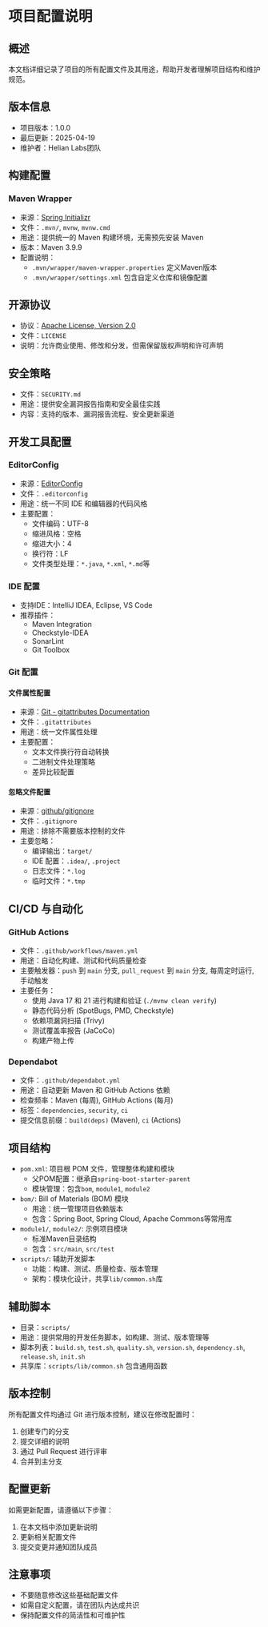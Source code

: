 # 项目配置说明

## 概述
本文档详细记录了项目的所有配置文件及其用途，帮助开发者理解项目结构和维护规范。

## 版本信息
- 项目版本：1.0.0
- 最后更新：2025-04-19
- 维护者：Helian Labs团队

## 构建配置
### Maven Wrapper
- 来源：[Spring Initializr](https://start.spring.io/)
- 文件：`.mvn/`, `mvnw`, `mvnw.cmd`
- 用途：提供统一的 Maven 构建环境，无需预先安装 Maven
- 版本：Maven 3.9.9
- 配置说明：
  - `.mvn/wrapper/maven-wrapper.properties` 定义Maven版本
  - `.mvn/wrapper/settings.xml` 包含自定义仓库和镜像配置

## 开源协议
- 协议：[Apache License, Version 2.0](https://www.apache.org/licenses/LICENSE-2.0)
- 文件：`LICENSE`
- 说明：允许商业使用、修改和分发，但需保留版权声明和许可声明

## 安全策略
- 文件：`SECURITY.md`
- 用途：提供安全漏洞报告指南和安全最佳实践
- 内容：支持的版本、漏洞报告流程、安全更新渠道

## 开发工具配置
### EditorConfig
- 来源：[EditorConfig](https://editorconfig.org/)
- 文件：`.editorconfig`
- 用途：统一不同 IDE 和编辑器的代码风格
- 主要配置：
  - 文件编码：UTF-8
  - 缩进风格：空格
  - 缩进大小：4
  - 换行符：LF
  - 文件类型处理：`*.java`, `*.xml`, `*.md`等

### IDE 配置
- 支持IDE：IntelliJ IDEA, Eclipse, VS Code
- 推荐插件：
  - Maven Integration
  - Checkstyle-IDEA
  - SonarLint
  - Git Toolbox

### Git 配置
#### 文件属性配置
- 来源：[Git - gitattributes Documentation](https://git-scm.com/docs/gitattributes)
- 文件：`.gitattributes`
- 用途：统一文件属性处理
- 主要配置：
  - 文本文件换行符自动转换
  - 二进制文件处理策略
  - 差异比较配置

#### 忽略文件配置
- 来源：[github/gitignore](https://github.com/github/gitignore)
- 文件：`.gitignore`
- 用途：排除不需要版本控制的文件
- 主要忽略：
  - 编译输出：`target/`
  - IDE 配置：`.idea/`, `.project`
  - 日志文件：`*.log`
  - 临时文件：`*.tmp`

## CI/CD 与自动化
### GitHub Actions
- 文件：`.github/workflows/maven.yml`
- 用途：自动化构建、测试和代码质量检查
- 主要触发器：`push` 到 `main` 分支, `pull_request` 到 `main` 分支, 每周定时运行, 手动触发
- 主要任务：
  - 使用 Java 17 和 21 进行构建和验证 (`./mvnw clean verify`)
  - 静态代码分析 (SpotBugs, PMD, Checkstyle)
  - 依赖项漏洞扫描 (Trivy)
  - 测试覆盖率报告 (JaCoCo)
  - 构建产物上传

### Dependabot
- 文件：`.github/dependabot.yml`
- 用途：自动更新 Maven 和 GitHub Actions 依赖
- 检查频率：Maven (每周), GitHub Actions (每月)
- 标签：`dependencies`, `security`, `ci`
- 提交信息前缀：`build(deps)` (Maven), `ci` (Actions)

## 项目结构
- `pom.xml`: 项目根 POM 文件，管理整体构建和模块
  - 父POM配置：继承自`spring-boot-starter-parent`
  - 模块管理：包含`bom`, `module1`, `module2`
- `bom/`: Bill of Materials (BOM) 模块
  - 用途：统一管理项目依赖版本
  - 包含：Spring Boot, Spring Cloud, Apache Commons等常用库
- `module1/`, `module2/`: 示例项目模块
  - 标准Maven目录结构
  - 包含：`src/main`, `src/test`
- `scripts/`: 辅助开发脚本
  - 功能：构建、测试、质量检查、版本管理
  - 架构：模块化设计，共享`lib/common.sh`库

## 辅助脚本
- 目录：`scripts/`
- 用途：提供常用的开发任务脚本，如构建、测试、版本管理等
- 脚本列表：`build.sh`, `test.sh`, `quality.sh`, `version.sh`, `dependency.sh`, `release.sh`, `init.sh`
- 共享库：`scripts/lib/common.sh` 包含通用函数

## 版本控制
所有配置文件均通过 Git 进行版本控制，建议在修改配置时：
1. 创建专门的分支
2. 提交详细的说明
3. 通过 Pull Request 进行评审
4. 合并到主分支

## 配置更新
如需更新配置，请遵循以下步骤：
1. 在本文档中添加更新说明
2. 更新相关配置文件
3. 提交变更并通知团队成员

## 注意事项
- 不要随意修改这些基础配置文件
- 如需自定义配置，请在团队内达成共识
- 保持配置文件的简洁性和可维护性